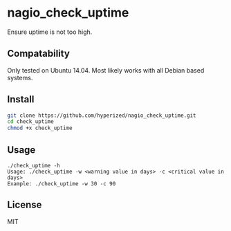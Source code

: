 # nagio_check_uptime
Ensure uptime is not too high.

## Compatability
Only tested on Ubuntu 14.04.
Most likely works with all Debian based systems.

## Install

```sh
git clone https://github.com/hyperized/nagio_check_uptime.git
cd check_uptime
chmod +x check_uptime
```

## Usage
```
./check_uptime -h
Usage: ./check_uptime -w <warning value in days> -c <critical value in days>
Example: ./check_uptime -w 30 -c 90
```

## License
MIT
